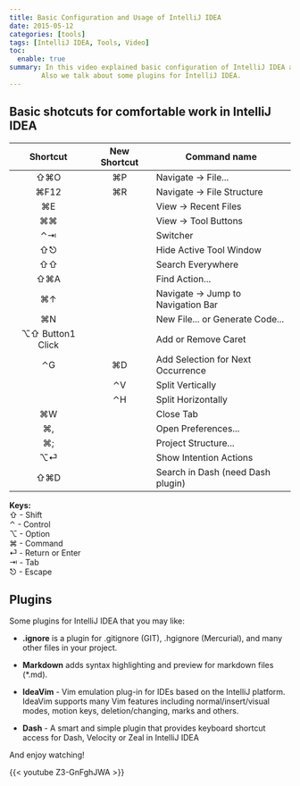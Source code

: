 ```yaml
---
title: Basic Configuration and Usage of IntelliJ IDEA
date: 2015-05-12
categories: [tools]
tags: [IntelliJ IDEA, Tools, Video]
toc:
  enable: true
summary: In this video explained basic configuration of IntelliJ IDEA and usage of important shortcuts. 
        Also we talk about some plugins for IntelliJ IDEA.
---
```


## Basic shotcuts for comfortable work in IntelliJ IDEA



|     Shortcut     | New Shortcut | Command name                      |
|:----------------:|:------------:|-----------------------------------|
|       ⇧⌘O        |      ⌘P      | Navigate → File...                |
|       ⌘F12       |      ⌘R      | Navigate → File Structure         |
|        ⌘E        |              | View → Recent Files               |
|        ⌘⌘        |              | View → Tool Buttons               |
|        ⌃⇥        |              | Switcher                          |
|        ⇧⎋        |              | Hide Active Tool Window           |
|        ⇧⇧        |              | Search Everywhere                 |
|       ⇧⌘A        |              | Find Action...                    |
|        ⌘↑        |              | Navigate → Jump to Navigation Bar |
|        ⌘N        |              | New File... or Generate Code...   |
| ⌥⇧ Button1 Click |              | Add or Remove Caret               |
|        ⌃G        |      ⌘D      | Add Selection for Next Occurrence |
|        	         |      ⌃V      | Split Vertically                  |
|        	         |      ⌃H      | Split Horizontally                |
|        ⌘W        |              | Close Tab                         |
|        ⌘,        |              | Open Preferences...               |
|        ⌘;        |              | Project Structure...              |
|        ⌥⏎        |              | Show Intention Actions            |
|       ⇧⌘D        |              | Search in Dash (need Dash plugin) |

**Keys:**<br/>
⇧ - Shift<br/>
⌃ - Control<br/>
⌥ - Option<br/>
⌘ - Command<br/>
⏎ - Return or Enter<br/>
⇥ - Tab<br/>
⎋ - Escape<br/>

## Plugins

Some plugins for IntelliJ IDEA that you may like:

- **.ignore** is a plugin for .gitignore (GIT), .hgignore (Mercurial), and many other files in your project.

- **Markdown** adds syntax highlighting and preview for markdown files (*.md).

- **IdeaVim** - Vim emulation plug-in for IDEs based on the IntelliJ platform. IdeaVim supports many 
  Vim features including normal/insert/visual modes, motion keys, deletion/changing, marks and others.

- **Dash** - A smart and simple plugin that provides keyboard shortcut access for Dash, 
  Velocity or Zeal in IntelliJ IDEA

And enjoy watching!

{{< youtube Z3-GnFghJWA >}}

